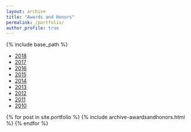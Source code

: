 ```yaml
---
layout: archive
title: "Awards and Honors"
permalink: /portfolio/
author_profile: true
---
```


{% include base_path %}

+ [2018](#2018)
+ [2017](#2017)
+ [2016](#2016)
+ [2015](#2015)
+ [2014](#2014)
+ [2013](#2013)
+ [2012](#2012)
+ [2011](#2011)
+ [2010](#2010)


{% for post in site.portfolio %}
  {% include archive-awardsandhonors.html %}
{% endfor %}

